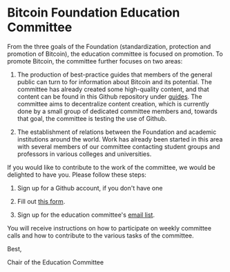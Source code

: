 # Bitcoin Foundation Education Committee

From the three goals of the Foundation (standardization, protection and promotion of Bitcoin), the education committee is focused on promotion. To promote Bitcoin, the committee further focuses on two areas:

1. The production of best-practice guides that members of the general public can turn to for information about Bitcoin and its potential. The committee has already created some high-quality content, and that content can be found in this Github repository under [guides](https://github.com/btcfoundationedcom/btcfoundationedcom.github.io/tree/master/guides). The committee aims to decentralize content creation, which is currently done by a small group of dedicated committee members and, towards that goal, the committee is testing the use of Github.

2. The establishment of relations between the Foundation and academic institutions around the world. Work has already been started in this area with several members of our committee contacting student groups and professors in various colleges and universities.

If you would like to contribute to the work of the committee, we would be delighted to have you. Please follow these steps: 

1. Sign up for a Github account, if you don't have one

2. Fill out [this form](http://bit.ly/BFEC-NewMembers).

3. Sign up for the education committee's [email list](https://groups.google.com/forum/#!forum/bitcoin-foundation-education-committee).

You will receive instructions on how to participate on weekly committee calls and how to contribute to the various tasks of the committee.

Best,

Chair of the Education Committee

